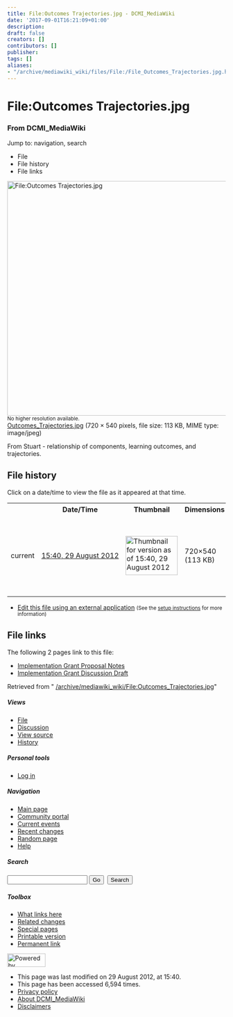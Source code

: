 ```yaml
---
title: File:Outcomes Trajectories.jpg - DCMI_MediaWiki
date: '2017-09-01T16:21:09+01:00'
description: 
draft: false
creators: []
contributors: []
publisher: 
tags: []
aliases:
- "/archive/mediawiki_wiki/files/File:/File_Outcomes_Trajectories.jpg.html"
---
```


<a id="top"></a>
# File:Outcomes Trajectories.jpg

### From DCMI\_MediaWiki

Jump to: navigation, search
<!-- start content -->
- File
- File history
- File links

 [<img alt="File:Outcomes Trajectories.jpg" src="/images/a/a1/Outcomes_Trajectories.jpg" width="720" height="540">](/archive/mediawiki_wiki/files/Outcomes_Trajectories.jpg)  
<small>No higher resolution available.</small>  
 [Outcomes\_Trajectories.jpg](/images/a/a1/Outcomes_Trajectories.jpg)‎ (720 × 540 pixels, file size: 113 KB, MIME type: image/jpeg)

From Stuart - relationship of components, learning outcomes, and trajectories.

<!-- 
NewPP limit report
Preprocessor node count: 1/1000000
Post-expand include size: 0/2097152 bytes
Template argument size: 0/2097152 bytes
Expensive parser function count: 0/100
-->
## File history

Click on a date/time to view the file as it appeared at that time.

<table class="wikitable filehistory">
  <tr>
    <td></td>
    <th>Date/Time</th>
    <th>Thumbnail</th>
    <th>Dimensions</th>
    <th>User</th>
    <th>Comment</th>
  </tr>
  <tr>
    <td>current</td>
    <td class="filehistory-selected" style="white-space: nowrap;"><a href="/archive/mediawiki_wiki/files/Outcomes_Trajectories.jpg">15:40, 29 August 2012</a></td>
    <td><a href="/images/a/a1/Outcomes_Trajectories.jpg"><img alt="Thumbnail for version as of 15:40, 29 August 2012" src="/images/a/a1/Outcomes_Trajectories.jpg" width="120" height="90"></a></td>
    <td>720×540 <span style="white-space: nowrap;">(113 KB)</span>
    </td>
    <td>
      <a href="/index.php/User:TomBaker" title="User:TomBaker" class="mw-userlink">TomBaker</a> <span style="white-space: nowrap;"> <span class="mw-usertoollinks">(<a href="/index.php?title=User_talk:TomBaker&amp;action=edit&amp;redlink=1" class="new" title="User talk:TomBaker (page does not exist)">Talk</a> | <a href="/index.php/Special:Contributions/TomBaker" title="Special:Contributions/TomBaker">contribs</a>)</span></span>
    </td>
    <td> <span class="comment">(From Stuart - relationship of components, learning outcomes, and trajectories.)</span>
    </td>
  </tr>
</table>

  

- [Edit this file using an external application](/index.php?title=File:Outcomes_Trajectories.jpg&action=edit&externaledit=true&mode=file "File:Outcomes Trajectories.jpg") <small>(See the <a href="http://www.mediawiki.org/wiki/Manual:External_editors" class="external text" rel="nofollow">setup instructions</a> for more information)</small>

## File links

The following 2 pages link to this file:

- [Implementation Grant Proposal Notes](/index.php/Implementation_Grant_Proposal_Notes "Implementation Grant Proposal Notes")
- [Implementation Grant Discussion Draft](/index.php/Implementation_Grant_Discussion_Draft "Implementation Grant Discussion Draft")

Retrieved from " [/archive/mediawiki_wiki/File:Outcomes\_Trajectories.jpg](/archive/mediawiki_wiki/files/File:/File:Outcomes_Trajectories.jpg.html)"

<!-- end content -->

##### Views

- [File](/archive/mediawiki_wiki/files/File:/File:Outcomes_Trajectories.jpg.html "View the file page [c]")
- [Discussion](/index.php?title=File_talk:Outcomes_Trajectories.jpg&action=edit&redlink=1 "Discussion about the content page [t]")
- [View source](/index.php?title=File:Outcomes_Trajectories.jpg&action=edit "This page is protected.
You can view its source [e]")
- [History](/index.php?title=File:Outcomes_Trajectories.jpg&action=history "Past revisions of this page [h]")

##### Personal tools

- [Log in](/index.php?title=Special:UserLogin&returnto=File:Outcomes_Trajectories.jpg "You are encouraged to log in; however, it is not mandatory [o]")

<script type="text/javascript"> if (window.isMSIE55) fixalpha(); </script>

##### Navigation

- [Main page](/index.php/Main_Page "Visit the main page [z]")
- [Community portal](/index.php/DCMI_MediaWiki:Community_portal "About the project, what you can do, where to find things")
- [Current events](/index.php/DCMI_MediaWiki:Current_events "Find background information on current events")
- [Recent changes](/index.php/Special:RecentChanges "The list of recent changes in the wiki [r]")
- [Random page](/index.php/Special:Random "Load a random page [x]")
- [Help](/index.php/Help:Contents "The place to find out")

##### <label for="searchInput">Search</label>

<form action="/index.php" id="searchform">
				<input type="hidden" name="title" value="Special:Search">
				<input id="searchInput" title="Search DCMI_MediaWiki" accesskey="f" type="search" name="search">
				<input type="submit" name="go" class="searchButton" id="searchGoButton" value="Go" title="Go to a page with this exact name if exists"> 
				<input type="submit" name="fulltext" class="searchButton" id="mw-searchButton" value="Search" title="Search the pages for this text">
			</form>

##### Toolbox

- [What links here](/index.php/Special:WhatLinksHere/File:Outcomes_Trajectories.jpg "List of all wiki pages that link here [j]")
- [Related changes](/index.php/Special:RecentChangesLinked/File:Outcomes_Trajectories.jpg "Recent changes in pages linked from this page [k]")
- [Special pages](/index.php/Special:SpecialPages "List of all special pages [q]")
- [Printable version](/index.php?title=File:Outcomes_Trajectories.jpg&printable=yes "Printable version of this page [p]")
- [Permanent link](/index.php?title=File:Outcomes_Trajectories.jpg&oldid=3752 "Permanent link to this revision of the page")

<!-- end of the left (by default at least) column -->

 [<img src="/skins/common/images/poweredby_mediawiki_88x31.png" height="31" width="88" alt="Powered by MediaWiki">](http://www.mediawiki.org/)

- This page was last modified on 29 August 2012, at 15:40.
- This page has been accessed 6,594 times.
- [Privacy policy](/index.php/DCMI_MediaWiki:Privacy_policy "DCMI MediaWiki:Privacy policy")
- [About DCMI\_MediaWiki](/index.php/DCMI_MediaWiki:About "DCMI MediaWiki:About")
- [Disclaimers](/index.php/DCMI_MediaWiki:General_disclaimer "DCMI MediaWiki:General disclaimer")

<script>if (window.runOnloadHook) runOnloadHook();</script><!-- Served in 0.577 secs. -->
